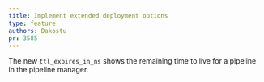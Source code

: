```yaml
---
title: Implement extended deployment options
type: feature
authors: Dakostu
pr: 3585
---
```


The new `ttl_expires_in_ns` shows the remaining time to live for a pipeline in
the pipeline manager.

